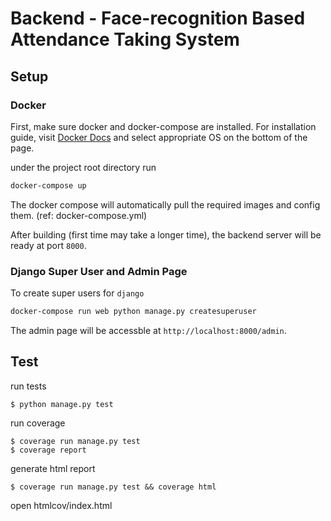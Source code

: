 # Backend - Face-recognition Based Attendance Taking System

## Setup

### Docker

First, make sure docker and docker-compose are installed. For installation guide, visit [Docker Docs](https://docs.docker.com/) and select appropriate OS on the bottom of the page.

under the project root directory run

```sh
docker-compose up
```

The docker compose will automatically pull the required images and config them. (ref: docker-compose.yml)

After building (first time may take a longer time), the backend server will be ready at port `8000`.

### Django Super User and Admin Page

To create super users for `django`

```bash
docker-compose run web python manage.py createsuperuser
```

The admin page will be accessble at `http://localhost:8000/admin`.

## Test

run tests

```
$ python manage.py test
```

run coverage

```
$ coverage run manage.py test
$ coverage report
```

generate html report

```
$ coverage run manage.py test && coverage html
```

open htmlcov/index.html
